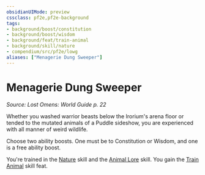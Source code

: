 ```yaml
---
obsidianUIMode: preview
cssclass: pf2e,pf2e-background
tags:
- background/boost/constitution
- background/boost/wisdom
- background/feat/train-animal
- background/skill/nature
- compendium/src/pf2e/lowg
aliases: ["Menagerie Dung Sweeper"]
---
```

# Menagerie Dung Sweeper
*Source: Lost Omens: World Guide p. 22*  

Whether you washed warrior beasts below the Irorium's arena floor or tended to the mutated animals of a Puddle sideshow, you are experienced with all manner of weird wildlife.

Choose two ability boosts. One must be to Constitution or Wisdom, and one is a free ability boost.

You're trained in the [Nature](../../skills.md#Nature) skill and the [Animal Lore](../../skills.md#Lore) skill. You gain the [Train Animal](../../feats/train-animal.md) skill feat.